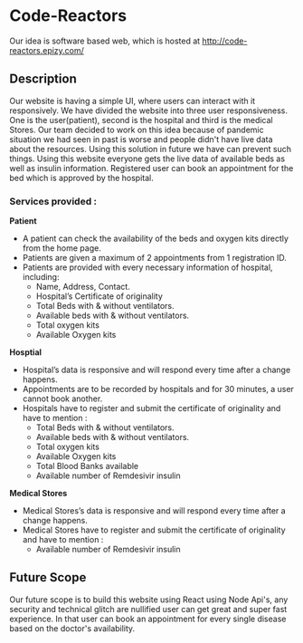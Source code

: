 # Code-Reactors

Our idea is software based web, which is hosted at http://code-reactors.epizy.com/

## Description
Our website is having a simple UI, where users can interact with it responsively. We have divided the website into three user responsiveness.  One is the user(patient), second is the hospital and third is the medical Stores. Our team decided to work on this idea because of pandemic situation we had seen in past is worse and people didn't have live data about the resources. Using this solution in future we have can prevent such things.
Using this website everyone gets the live data of available beds as well as insulin information. Registered user can book an appointment for the bed which is approved by the hospital. 

### Services provided : ###

****Patient****
- A patient can check the availability of the beds and oxygen kits directly from the home page.
- Patients are given a maximum of 2 appointments from 1 registration ID.
- Patients are provided with every necessary information of hospital, including:
  - Name, Address, Contact.
  - Hospital’s Certificate of originality
  - Total Beds with & without ventilators.
  - Available beds with & without ventilators.
  - Total oxygen kits
  - Available Oxygen kits

****Hosptial****
- Hospital’s data is responsive and will respond every time after a change happens.
- Appointments are to be recorded by hospitals and for 30 minutes, a user cannot book another.
- Hospitals have to register and submit the certificate of originality and have to mention :
  - Total Beds with & without ventilators.
  - Available beds with & without ventilators.
  - Total oxygen kits
  - Available Oxygen kits
  - Total Blood Banks available
  - Available number of Remdesivir insulin

****Medical Stores****
- Medical Stores’s data is responsive and will respond every time after a change happens.
- Medical Stores have to register and submit the certificate of originality and have to mention :
  - Available number of Remdesivir insulin

## Future Scope
Our future scope is to build this website using React using Node Api's, any security and technical glitch are nullified user can get great and super fast experience. In that user can book an appointment for every single disease based on the doctor's availability.
